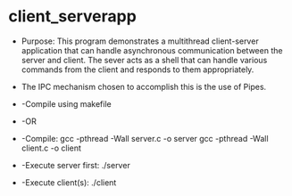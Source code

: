 # client_serverapp
 * Purpose: This program demonstrates a multithread client-server application that can handle asynchronous communication between the server and client.  The sever acts as a shell that can handle various commands from the client and responds to them appropriately.

 * The IPC mechanism chosen to accomplish this is the use of Pipes.

 * -Compile using makefile
 * -OR
 * -Compile: 	gcc -pthread -Wall server.c -o server
		gcc -pthread -Wall client.c -o client

 * -Execute server first: ./server 
 * -Execute client(s): ./client
